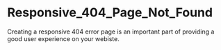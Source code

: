 # Responsive_404_Page_Not_Found
Creating a responsive 404 error page is an important part of providing a good user experience on your webiste.
